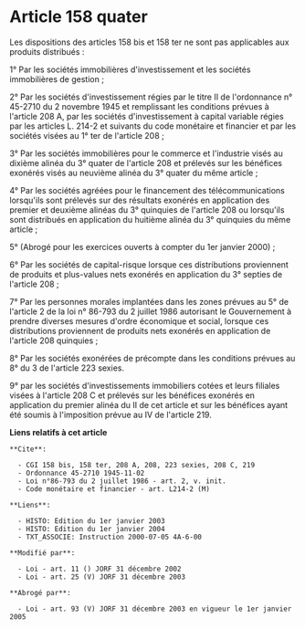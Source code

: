 # Article 158 quater

Les dispositions des articles 158 bis et 158 ter ne sont pas applicables aux produits distribués :

1° Par les sociétés immobilières d'investissement et les sociétés immobilières de gestion ;

2° Par les sociétés d'investissement régies par le titre II de l'ordonnance n° 45-2710 du 2 novembre 1945 et remplissant les
conditions prévues à l'article 208 A, par les sociétés d'investissement à capital variable régies par les articles L. 214-2
et suivants du code monétaire et financier et par les sociétés visées au 1° ter de l'article 208 ;

3° Par les sociétés immobilières pour le commerce et l'industrie visés au dixième alinéa du 3° quater de l'article 208 et
prélevés sur les bénéfices exonérés visés au neuvième alinéa du 3° quater du même article ;

4° Par les sociétés agréées pour le financement des télécommunications lorsqu'ils sont prélevés sur des résultats exonérés en
application des premier et deuxième alinéas du 3° quinquies de l'article 208 ou lorsqu'ils sont distribués en application du
huitième alinéa du 3° quinquies du même article ;

5° (Abrogé pour les exercices ouverts à compter du 1er janvier 2000) ;

6° Par les sociétés de capital-risque lorsque ces distributions proviennent de produits et plus-values nets exonérés en
application du 3° septies de l'article 208 ;

7° Par les personnes morales implantées dans les zones prévues au 5° de l'article 2 de la loi n° 86-793 du 2 juillet 1986
autorisant le Gouvernement à prendre diverses mesures d'ordre économique et social, lorsque ces distributions proviennent de
produits nets exonérés en application de l'article 208 quinquies ; 

8° Par les sociétés exonérées de précompte dans les conditions prévues au 8° du 3 de l'article 223 sexies.

9° par les sociétés d'investissements immobiliers cotées et leurs filiales visées à l'article 208 C et prélevés sur les
bénéfices exonérés en application du premier alinéa du II de cet article et sur les bénéfices ayant été soumis à l'imposition
prévue au IV de l'article 219.

**Liens relatifs à cet article**

	**Cite**:

	  - CGI 158 bis, 158 ter, 208 A, 208, 223 sexies, 208 C, 219
	  - Ordonnance 45-2710 1945-11-02
	  - Loi n°86-793 du 2 juillet 1986 - art. 2, v. init.
	  - Code monétaire et financier - art. L214-2 (M)

	**Liens**:

	  - HISTO: Edition du 1er janvier 2003
	  - HISTO: Edition du 1er janvier 2004
	  - TXT_ASSOCIE: Instruction 2000-07-05 4A-6-00

	**Modifié par**:

	  - Loi - art. 11 () JORF 31 décembre 2002
	  - Loi - art. 25 (V) JORF 31 décembre 2003

	**Abrogé par**:

	  - Loi - art. 93 (V) JORF 31 décembre 2003 en vigueur le 1er janvier 2005
